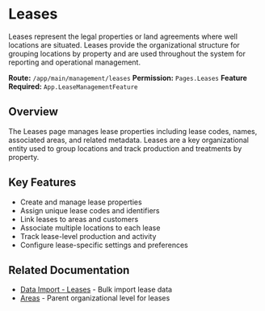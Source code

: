 # Leases

Leases represent the legal properties or land agreements where well locations are situated. Leases provide the organizational structure for grouping locations by property and are used throughout the system for reporting and operational management.

**Route:** `/app/main/management/leases`
**Permission:** `Pages.Leases`
**Feature Required:** `App.LeaseManagementFeature`

## Overview

The Leases page manages lease properties including lease codes, names, associated areas, and related metadata. Leases are a key organizational entity used to group locations and track production and treatments by property.

## Key Features

* Create and manage lease properties
* Assign unique lease codes and identifiers
* Link leases to areas and customers
* Associate multiple locations to each lease
* Track lease-level production and activity
* Configure lease-specific settings and preferences

## Related Documentation

* [Data Import - Leases](../Imports/Leases.md) - Bulk import lease data
* [Areas](Areas.md) - Parent organizational level for leases

